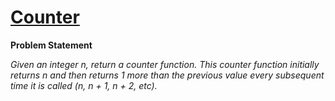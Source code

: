 # [Counter](https://leetcode.com/problems/counter/description/)

**Problem Statement**

_Given an integer n, return a counter function. This counter function initially returns n and then returns 1 more than the previous value every subsequent time it is called (n, n + 1, n + 2, etc)._

